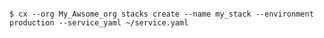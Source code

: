 <!-- layout:code post: stacks_examples -->

```

$ cx --org My_Awsome_org stacks create --name my_stack --environment production --service_yaml ~/service.yaml 

```
